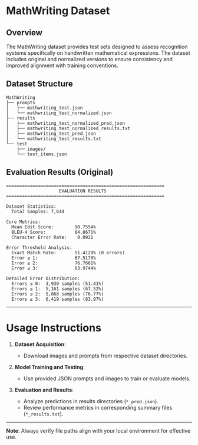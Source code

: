 

# MathWriting Dataset

## Overview

The MathWriting dataset provides test sets designed to assess recognition systems specifically on handwritten mathematical expressions. The dataset includes original and normalized versions to ensure consistency and improved alignment with training conventions.

## Dataset Structure

```text
MathWriting
├── prompts
│   ├── mathwriting_test.json
│   └── mathwriting_test_normalized.json
├── results
│   ├── mathwriting_test_normalized_pred.json
│   ├── mathwriting_test_normalized_results.txt
│   ├── mathwriting_test_pred.json
│   └── mathwriting_test_results.txt
└── test
    ├── images/
    └── test_items.json
```

## Evaluation Results (Original)

```text
============================================================
                    EVALUATION RESULTS
============================================================

Dataset Statistics:
  Total Samples: 7,644

Core Metrics:
  Mean Edit Score:        90.7554%
  BLEU-4 Score:           84.8671%
  Character Error Rate:    0.0921

Error Threshold Analysis:
  Exact Match Rate:       51.4129% (0 errors)
  Error ≤ 1:              67.5170%
  Error ≤ 2:              76.7661%
  Error ≤ 3:              83.9744%

Detailed Error Distribution:
  Errors ≤ 0:  3,930 samples (51.41%)
  Errors ≤ 1:  5,161 samples (67.52%)
  Errors ≤ 2:  5,868 samples (76.77%)
  Errors ≤ 3:  6,419 samples (83.97%)
```

---

# Usage Instructions

1. **Dataset Acquisition**:

   * Download images and prompts from respective dataset directories.

2. **Model Training and Testing**:

   * Use provided JSON prompts and images to train or evaluate models.

3. **Evaluation and Results**:

   * Analyze predictions in results directories (`*_pred.json`).
   * Review performance metrics in corresponding summary files (`*_results.txt`).

---

**Note**: Always verify file paths align with your local environment for effective use.
